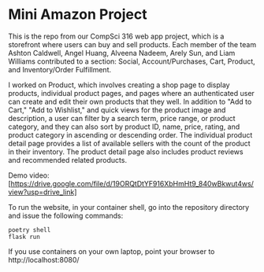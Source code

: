# Mini Amazon Project

This is the repo from our CompSci 316 web app project, which is a
storefront where users can buy and sell products. Each member of
the team Ashton Caldwell, Angel Huang, Alveena Nadeem, Arely Sun,
and Liam Williams contributed to a section: Social, Account/Purchases,
Cart, Product, and Inventory/Order Fulfillment.

I worked on Product, which involves creating a shop page to display
products, individual product pages, and pages where an authenticated
user can create and edit their own products that they well. In addition
to "Add to Cart," "Add to Wishlist," and quick views for the product
image and description, a user can filter by a search term, price range,
or product category, and they can also sort by product ID, name, price,
rating, and product category in ascending or descending order. The
individual product detail page provides a list of available sellers
with the count of the product in their inventory. The product detail
page also includes product reviews and recommended related products.

Demo video: [https://drive.google.com/file/d/19ORQtDtYF916XbHmHt9_840wBkwut4ws/view?usp=drive_link]

To run the website, in your container shell, go into the repository
directory and issue the following commands:
```
poetry shell
flask run
```
If you use containers on your own laptop, point your browser to
http://localhost:8080/
